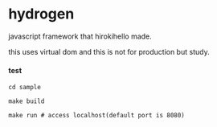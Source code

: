 # hydrogen

javascript framework that hirokihello made.

this uses virtual dom and this is not for production but study.

#### test

```
cd sample

make build

make run # access localhost(default port is 8080)
```
